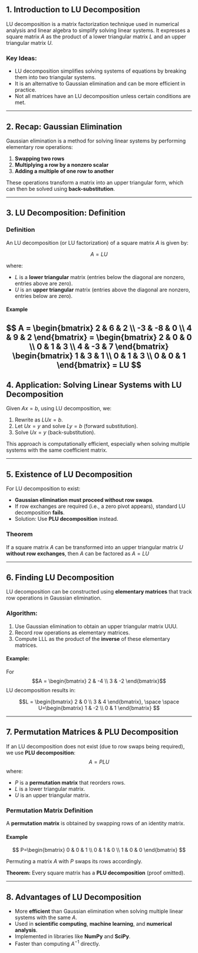 ## **1. Introduction to LU Decomposition**

LU decomposition is a matrix factorization technique used in numerical analysis and linear algebra to simplify solving linear systems. It expresses a square matrix $A$ as the product of a lower triangular matrix $L$ and an upper triangular matrix $U$.

### **Key Ideas:**

- LU decomposition simplifies solving systems of equations by breaking them into two triangular systems.
- It is an alternative to Gaussian elimination and can be more efficient in practice.
- Not all matrices have an LU decomposition unless certain conditions are met.

---

## **2. Recap: Gaussian Elimination**

Gaussian elimination is a method for solving linear systems by performing elementary row operations:

1. **Swapping two rows**
2. **Multiplying a row by a nonzero scalar**
3. **Adding a multiple of one row to another**

These operations transform a matrix into an upper triangular form, which can then be solved using **back-substitution**.

---

## **3. LU Decomposition: Definition**

### **Definition**

An LU decomposition (or LU factorization) of a square matrix $A$ is given by:

$$A=LU$$

where:

- $L$ is a **lower triangular** matrix (entries below the diagonal are nonzero, entries above are zero).
- $U$ is an **upper triangular** matrix (entries above the diagonal are nonzero, entries below are zero).

#### **Example**
$$
A = \begin{bmatrix}
2 & 6 & 2 \\ -3 & -8 & 0 \\ 4 & 9 & 2 
\end{bmatrix} = \begin{bmatrix}
2 & 0 & 0 \\ 0 & 1 & 3 \\ 4  & -3 & 7
\end{bmatrix} \begin{bmatrix}
1 & 3 & 1 \\ 0 & 1 & 3 \\ 0 & 0 & 1
\end{bmatrix} = LU
$$
---
## **4. Application: Solving Linear Systems with LU Decomposition**

Given $Ax=b$, using LU decomposition, we:

1. Rewrite as $LUx=b$.
2. Let $Ux=y$ and solve $Ly=b$ (forward substitution).
3. Solve $Ux=y$ (back-substitution).

This approach is computationally efficient, especially when solving multiple systems with the same coefficient matrix.

---
## **5. Existence of LU Decomposition**

For LU decomposition to exist:

- **Gaussian elimination must proceed without row swaps**.
- If row exchanges are required (i.e., a zero pivot appears), standard LU decomposition **fails**.
- Solution: Use **PLU decomposition** instead.

### **Theorem**

If a square matrix $A$ can be transformed into an upper triangular matrix $U$ **without row exchanges**, then $A$ can be factored as $A=LU$

---
## **6. Finding LU Decomposition**

LU decomposition can be constructed using **elementary matrices** that track row operations in Gaussian elimination.

### **Algorithm:**

1. Use Gaussian elimination to obtain an upper triangular matrix UUU.
2. Record row operations as elementary matrices.
3. Compute LLL as the product of the **inverse** of these elementary matrices.

#### **Example:**

For
$$A = \begin{bmatrix}
2 & -4 \\ 3 & -2
\end{bmatrix}$$
LU decomposition results in:

$$L = \begin{bmatrix}
2 & 0 \\ 3 & 4
\end{bmatrix}, \space \space U=\begin{bmatrix}
1 & -2 \\ 0 & 1
\end{bmatrix}
$$

---
## **7. Permutation Matrices & PLU Decomposition**

If an LU decomposition does not exist (due to row swaps being required), we use **PLU decomposition**:
$$
A = PLU
$$
where:

- $P$ is a **permutation matrix** that reorders rows.
- $L$ is a lower triangular matrix.
- $U$ is an upper triangular matrix.

### **Permutation Matrix Definition**

A **permutation matrix** is obtained by swapping rows of an identity matrix.

#### **Example**

$$
P=\begin{bmatrix}
0 & 0 & 1 \\ 0 & 1 & 0 \\ 1 & 0 & 0
\end{bmatrix}
$$

Permuting a matrix $A$ with $P$ swaps its rows accordingly.

**Theorem:** Every square matrix has a **PLU decomposition** (proof omitted).

---

## **8. Advantages of LU Decomposition**

- More **efficient** than Gaussian elimination when solving multiple linear systems with the same $A$.
- Used in **scientific computing**, **machine learning**, and **numerical analysis**.
- Implemented in libraries like **NumPy** and **SciPy**.
- Faster than computing $A^{-1}$ directly.